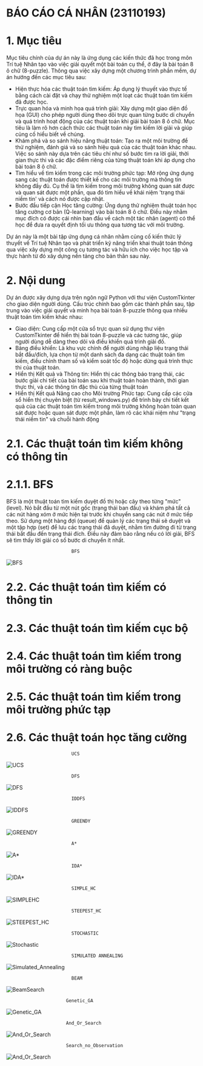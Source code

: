 # BÁO CÁO CÁ NHÂN (23110193)
# 1. Mục tiêu
Mục tiêu chính của dự án này là ứng dụng các kiến thức đã học trong môn Trí tuệ Nhân tạo vào việc giải quyết một bài toán cụ thể, ở đây là bài toán 8 ô chữ (8-puzzle). Thông qua việc xây dựng một chương trình phần mềm, dự án hướng đến các mục tiêu sau:
+ Hiện thực hóa các thuật toán tìm kiếm: Áp dụng lý thuyết vào thực tế bằng cách cài đặt và chạy thử nghiệm một loạt các thuật toán tìm kiếm đã được học. 
+ Trực quan hóa và minh họa quá trình giải: Xây dựng một giao diện đồ họa (GUI) cho phép người dùng theo dõi trực quan từng bước di chuyển và quá trình hoạt động của các thuật toán khi giải bài toán 8 ô chữ. Mục tiêu là làm rõ hơn cách thức các thuật toán này tìm kiếm lời giải và giúp củng cố hiểu biết về chúng.
+ Khám phá và so sánh hiệu năng thuật toán: Tạo ra một môi trường để thử nghiệm, đánh giá và so sánh hiệu quả của các thuật toán khác nhau. Việc so sánh này dựa trên các tiêu chí như số bước tìm ra lời giải, thời gian thực thi và các đặc điểm riêng của từng thuật toán khi áp dụng cho bài toán 8 ô chữ.
+ Tìm hiểu về tìm kiếm trong các môi trường phức tạp: Mở rộng ứng dụng sang các thuật toán được thiết kế cho các môi trường mà thông tin không đầy đủ. Cụ thể là tìm kiếm trong môi trường không quan sát được và quan sát được một phần, qua đó tìm hiểu về khái niệm 'trạng thái niềm tin' và cách nó được cập nhật.
+ Bước đầu tiếp cận Học tăng cường: Ứng dụng thử nghiệm thuật toán học tăng cường cơ bản (Q-learning) vào bài toán 8 ô chữ. Điều này nhằm mục đích có được cái nhìn ban đầu về cách một tác nhân (agent) có thể học để đưa ra quyết định tối ưu thông qua tương tác với môi trường.

Dự án này là một bài tập ứng dụng cá nhân nhằm củng cố kiến thức lý thuyết về Trí tuệ Nhân tạo và phát triển kỹ năng triển khai thuật toán thông qua việc xây dựng một công cụ tương tác và hữu ích cho việc học tập và thực hành từ đó xây dựng nền tảng cho bản thân sau này.
# 2. Nội dung
Dự án được xây dựng dựa trên ngôn ngữ Python với thư viện CustomTkinter cho giao diện người dùng. Cấu trúc chính bao gồm các thành phần sau, tập trung vào việc giải quyết và minh họa bài toán 8-puzzle thông qua nhiều thuật toán tìm kiếm khác nhau:
+ Giao diện: Cung cấp một cửa sổ trực quan sử dụng thư viện CustomTkinter để hiển thị bài toán 8-puzzle và các tương tác, giúp người dùng dễ dàng theo dõi và điều khiển quá trình giải đố.
+ Bảng điều khiển: Là khu vực chính để người dùng nhập liệu trạng thái bắt đầu/đích, lựa chọn từ một danh sách đa dạng các thuật toán tìm kiếm, điều chỉnh tham số và kiểm soát tốc độ hoặc dừng quá trình thực thi của thuật toán.
+ Hiển thị Kết quả và Thông tin: Hiển thị các thông báo trạng thái, các bước giải chi tiết của bài toán sau khi thuật toán hoàn thành, thời gian thực thi, và các thông tin đặc thù của từng thuật toán
+ Hiển thị Kết quả Nâng cao cho Môi trường Phức tạp: Cung cấp các cửa sổ hiển thị chuyên biệt (từ result_windows.py) để trình bày chi tiết kết quả của các thuật toán tìm kiếm trong môi trường không hoàn toàn quan sát được hoặc quan sát được một phần, làm rõ các khái niệm như "trạng thái niềm tin" và chuỗi hành động
# 2.1. Các thuật toán tìm kiếm không có thông tin
# 2.1.1. BFS
BFS là một thuật toán tìm kiếm duyệt đồ thị hoặc cây theo từng "mức" (level). Nó bắt đầu từ một nút gốc (trạng thái ban đầu) và khám phá tất cả các nút hàng xóm ở mức hiện tại trước khi chuyển sang các nút ở mức tiếp theo. Sử dụng một hàng đợi (queue) để quản lý các trạng thái sẽ duyệt và một tập hợp (set) để lưu các trạng thái đã duyệt, nhằm tìm đường đi từ trạng thái bắt đầu đến trạng thái đích. Điều này đảm bảo rằng nếu có lời giải, BFS sẽ tìm thấy lời giải có số bước di chuyển ít nhất. 

                            BFS 
![BFS](https://github.com/Shiro74-coder/TTNT/blob/main/BFS.gif)
# 2.2. Các thuật toán tìm kiếm có thông tin
# 2.3. Các thuật toán tìm kiếm cục bộ
# 2.4. Các thuật toán tìm kiếm trong môi trường có ràng buộc
# 2.5. Các thuật toán tìm kiếm trong môi trường phức tạp
# 2.6. Các thuật toán học tăng cường


                            UCS 

![UCS](https://github.com/Shiro74-coder/TTNT/blob/main/UCS.gif)

                            DFS 

![DFS](https://github.com/Shiro74-coder/TTNT/blob/main/DFS.gif)

                            IDDFS 

![IDDFS](https://github.com/Shiro74-coder/TTNT/blob/main/IDDFS.gif)

                            GREENDY 

![GREENDY](https://github.com/Shiro74-coder/TTNT/blob/main/Greendy.gif)

                            A*

![A*](https://github.com/Shiro74-coder/TTNT/blob/main/Astar.gif)

                            IDA*

![IDA*](https://github.com/Shiro74-coder/TTNT/blob/main/IDAstar.gif)

                            SIMPLE_HC

![SIMPLEHC](https://github.com/Shiro74-coder/TTNT/blob/main/SimpleHC.gif)

                            STEEPEST_HC
![STEEPEST_HC](https://github.com/Shiro74-coder/TTNT/blob/main/SteepestHC.gif)

                            STOCHASTIC
![Stochastic](https://github.com/Shiro74-coder/TTNT/blob/main/Stochastic.gif)

                            SIMULATED ANNEALING
![Simulated_Annealing](https://github.com/Shiro74-coder/TTNT/blob/main/Simulated_Annealing.gif)

                            BEAM 
![BeamSearch](https://github.com/Shiro74-coder/TTNT/blob/main/BeamSearch.gif)

                          Genetic_GA
![Genetic_GA](https://github.com/Shiro74-coder/TTNT/blob/main/Genetic_GA.gif)

                          And_Or_Search
![And_Or_Search](https://github.com/Shiro74-coder/TTNT/blob/main/and_or_search.gif)

                          Search_no_Observation
![And_Or_Search](https://github.com/Shiro74-coder/TTNT/blob/main/search_no_obs.gif)
